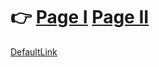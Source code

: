 # 👉 [Page I](https://tellerverse.github.io/linktree/?card=0) [Page II](https://tellerverse.github.io/linktree/?card=1)
[DefaultLink](https://tellerverse.github.io/linktree)
